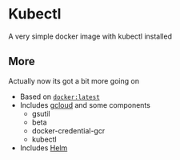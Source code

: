 # Kubectl

A very simple docker image with kubectl installed

## More

Actually now its got a bit more going on

- Based on [`docker:latest`](https://hub.docker.com/_/docker/)
- Includes [gcloud](https://cloud.google.com/sdk/docs/quickstart-linux) and some components
  - gsutil
  - beta
  - docker-credential-gcr
  - kubectl
- Includes [Helm](https://helm.sh/)
